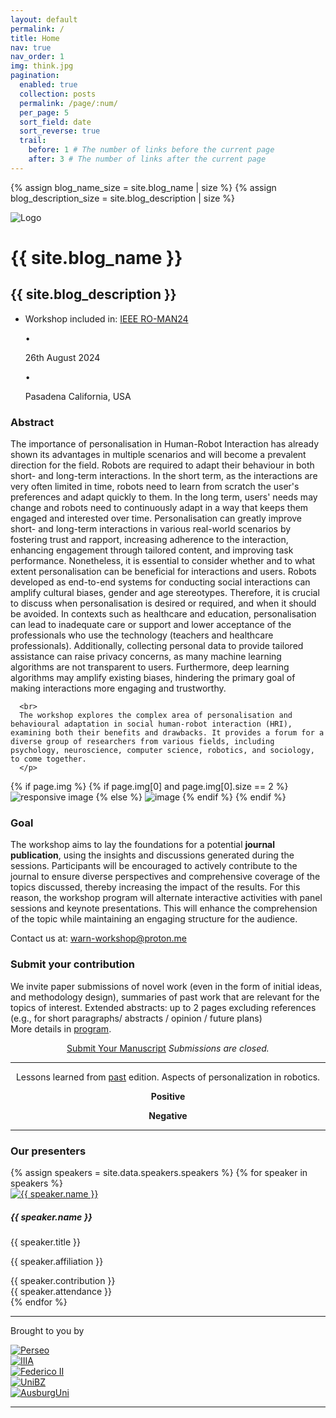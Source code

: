 ```yaml
---
layout: default
permalink: /
title: Home
nav: true
nav_order: 1
img: think.jpg
pagination:
  enabled: true
  collection: posts
  permalink: /page/:num/
  per_page: 5
  sort_field: date
  sort_reverse: true
  trail:
    before: 1 # The number of links before the current page
    after: 3 # The number of links after the current page
---
```


<div class="post">

{% assign blog_name_size = site.blog_name | size %}
{% assign blog_description_size = site.blog_description | size %}

<div class="header-bar">
  <div class="logo">
    <img src="{{site.baseurl}}/assets/img/logo.jpg" alt="Logo">
  </div>
  <div class="header-content">
    <h1>{{ site.blog_name }}</h1>
    <h2>{{ site.blog_description }}</h2>
  </div>
</div>

  <div class="tag-category-list">
    <ul class="p-0 m-0">      
        <li>
          <!-- <i class="fa-solid fa-hashtag fa-sm"></i> -->
          Workshop included in: <a href="https://www.ro-man2024.org/" target=_blank>IEEE RO-MAN24</a>
        </li>
          <p>&bull;</p>
          <i class="fa-solid fa-pin fa-sm"></i> <p>26th August 2024</p>
        <p>&bull;</p>
        <i class="fa fa-place" aria-hidden="true"></i> <p>Pasadena California, USA</p>
    </ul>
  </div>

<!-- <div style="text-align: center;"><p><h3>Personalisation in robotics is...</h3></p></div> -->
<!-- <div style="margin-top: -15px; text-align: center;"><p><h3><span id="typing-text"></span></h3></p></div> -->
</div>

<div class="row m-3">
  <div class="col-sm-9">
    <h3>Abstract</h3>
      <p class="main-description">
      The importance of personalisation in Human-Robot Interaction has already shown its advantages in multiple scenarios and will become a prevalent direction for the field.
      Robots are required to adapt their behaviour in both short- and long-term interactions.
      In the short term, as the interactions are very often limited in time, robots need to learn from scratch the user's preferences and adapt quickly to them. In the long term, users' needs may change and robots need to continuously adapt in a way that keeps them engaged and interested over time.
      Personalisation can greatly improve short- and long-term interactions in various real-world scenarios by fostering trust and rapport, increasing adherence to the interaction, enhancing engagement through tailored content, and improving task performance. 
      Nonetheless, it is essential to consider whether and to what extent personalisation can be beneficial for interactions and users. Robots developed as end-to-end systems for conducting social interactions can amplify cultural biases, gender and age stereotypes. Therefore, it is crucial to discuss when personalisation is desired or required, and when it should be avoided. 
      In contexts such as healthcare and education, personalisation can lead to inadequate care or support and lower acceptance of the professionals who use the technology (teachers and healthcare professionals). Additionally, collecting personal data to provide tailored assistance can raise privacy concerns, as many machine learning algorithms are not transparent to users. Furthermore, deep learning algorithms may amplify existing biases, hindering the primary goal of making interactions more engaging and trustworthy.

      <br>
      The workshop explores the complex area of personalisation and behavioural adaptation in social human-robot interaction (HRI), examining both their benefits and drawbacks. It provides a forum for a diverse group of researchers from various fields, including psychology, neuroscience, computer science, robotics, and sociology, to come together.
      </p>

  </div>

  <div class="col-sm-3">
    {% if page.img %}
      {% if page.img[0] and page.img[0].size == 2 %}
        <img class="caption__media"
            data-interchange="
            {% for img in page.img %}
              [{{ site.baseurl }}/assets/img/{{ img[1] }} ({{ img[0] }})]
              {% unless forloop.last %}, {% endunless %}
            {% endfor %}
            "
            alt="responsive image">
      {% else %}
        <img class="card-img"
            src="{{ site.baseurl }}/assets/img/{{ page.img }}"
            alt="image">
      {% endif %}
    {% endif %}
  </div>

  <div class="col-sm-12">
  <h3>Goal</h3>
  <p class="main-description">
  The workshop aims to lay the foundations for a potential <b>journal publication</b>, using the insights and discussions generated during the sessions. Participants will be encouraged to actively contribute to the journal to ensure diverse perspectives and comprehensive coverage of the topics discussed, thereby increasing the impact of the results. For this reason, the workshop program will alternate interactive activities with panel sessions and keynote presentations. This will enhance the comprehension of the topic while maintaining an engaging structure for the audience.
  </p>

  <p>Contact us at: <a href="mailto:warn-workshop@proton.me">warn-workshop@proton.me</a></p>
  </div>

  <div class="col-sm-12">
  <h3>Submit your contribution</h3>
    <p class="main-description">
    We invite paper submissions of novel work (even in the form of initial ideas, and methodology design), summaries of past work that are relevant for the topics of interest. 
    Extended abstracts: up to 2 pages excluding references (e.g., for short paragraphs/ abstracts / opinion / future plans) <br>
    More details in <a href="{{ site.baseurl }}/program">program</a>.
    </p>
    <div style="text-align: center;">
      <a href="https://easychair.org/my/conference?conf=warn24" class="btn main-button disabled" target="_blank">Submit Your Manuscript</a>
    <i>Submissions are closed.</i>
    </div>
  </div>
</div>

<hr>

<div id="container-header">

  <div class="row m-3">
    <div class="col-sm-12" style="text-align: -webkit-center;">
      <p>Lessons learned from <a href="https://sites.google.com/view/warn-roman23/home" target=_blank>past</a> edition. Aspects of personalization in robotics.</p>
    </div>
    <div class="col-sm-6" style="text-align: -webkit-center;">
      <b>Positive</b>
      <p><span id="pro-text"></span></p>
    </div>
    <div class="col-sm-6" style="text-align: -webkit-center;">
      <b>Negative</b>
      <p><span id="cons-text"></span></p>
    </div>
  </div>

<hr>
<div class="row m-3">
    <div class="col-sm-12">
      <h3>Our presenters</h3>
    </div>
   <div id="myCarouselSpeakers" class="carousel slide container card-deck mt-3 mb-5" data-bs-ride="carousel">
      <div class="carousel-inner w-100">  
        {% assign speakers = site.data.speakers.speakers %}
        {% for speaker in speakers %}
            <div class="carousel-item {% if forloop.first %}active{% endif %}">
              <div class="col-md-3 my-1 pr-0 pl-0 h-100">
                <div class="card p-1">
                <a href="{{ speaker.website }}" target="_blank">
                  <img src="{{ speaker.image }}" class="card-img-top speaker-img" alt="{{ speaker.name }}">
                </a>
                <div class="card-body p-2">
                  <h5 class="card-title">{{ speaker.name }}</h5>
                  <p class="card-text">{{ speaker.title }}</p>
                  <p class="card-text">{{ speaker.affiliation }}</p>
                </div>
                  <div class="card-footer text-muted small p-2 d-flex justify-content-between">
                    <div class="col pl-0 text-muted small">
                        {{ speaker.contribution }}
                    </div>
                    <div class="col pr-0 text-right text-muted small">
                        {{ speaker.attendance }}
                    </div>
                  </div>
              </div>
            </div>
          </div>
        {% endfor %}
      </div>
    </div>
</div>
<hr>
<p>Brought to you by</p>

<div class="card-group mt-3 mb-5">
  <div class="card m-1 p-1">
    <a href="https://www.perseo.eu">
      <img src="{{ site.baseurl }}/assets/img/perseo.png" class="card-img-top" alt="Perseo">
    </a>
  </div>

  <div class="card m-1 p-1" style="align-self: flex-start;">
    <a href="https://www.iiia.csic.es/">
      <img src="{{ site.baseurl }}/assets/img/iiia-small.png" class="card-img-top" alt="IIIA">
    </a>
  </div>

<div class="col">
  <div class="row">
    <div class="card m-1 p-1" style="align-self: flex-start;">
      <a href="https://www.unina.it">
        <img src="{{ site.baseurl }}/assets/img/unina.png" class="card-img-center" alt="Federico II">
      </a>
    </div>
  </div>
  <div class="row">
    <div class="card m-1 p-1" style="align-self: flex-start;">
      <a href="https://www.unibz.it">
        <img src="{{ site.baseurl }}/assets/img/unibz.png" class="card-img-center" alt="UniBZ">
      </a>
    </div>
  </div>
</div>

  <div class="card m-1 p-1" style="align-self: flex-start;">
    <a href="https://www.uni-augsburg.de/">
      <img src="{{ site.baseurl }}/assets/img/aus.png" class="card-img-center" alt="AusburgUni">
    </a>
  </div>

</div>
<hr>
</div>
  
<!-- Load library from the CDN -->
<script src="https://unpkg.com/typed.js@2.1.0/dist/typed.umd.js"></script>

<!-- Setup and start animation! -->
<script>
   var pro = new Typed('#pro-text', {
    strings: ["Acceptance", "Usability", "Comfort", "Increased Enjoyment", "Familiarization"],
    typeSpeed: 50,
    // startDelay: 100,
    backDelay: 4000,
    fadeOut: false,
    backSpeed: 40,
    smartBackspace: true,
    loop: true,
    showCursor: false
  });

  var cons = new Typed('#cons-text', {
    strings: ["Risk of unpredictable behaviours", "Stereotyping", "Deception", "Introduction of Biases", "Risk of Manipulation"],
    typeSpeed: 50,
    // startDelay: 100,
    backDelay: 4000,
    fadeOut: false,
    backSpeed: 40,
    smartBackspace: true,
    loop: true,
    showCursor: false
  });
</script>
